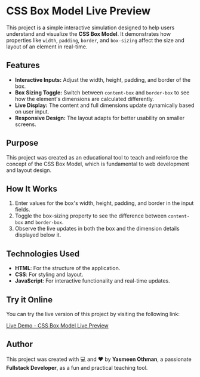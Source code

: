 # CSS Box Model Live Preview

This project is a simple interactive simulation designed to help users understand and visualize the **CSS Box Model**. It demonstrates how properties like `width`, `padding`, `border`, and `box-sizing` affect the size and layout of an element in real-time.

## Features

- **Interactive Inputs:** Adjust the width, height, padding, and border of the box.
- **Box Sizing Toggle:** Switch between `content-box` and `border-box` to see how the element's dimensions are calculated differently.
- **Live Display:** The content and full dimensions update dynamically based on user input.
- **Responsive Design:** The layout adapts for better usability on smaller screens.

## Purpose

This project was created as an educational tool to teach and reinforce the concept of the CSS Box Model, which is fundamental to web development and layout design.

## How It Works

1. Enter values for the box's width, height, padding, and border in the input fields.
2. Toggle the box-sizing property to see the difference between `content-box` and `border-box`.
3. Observe the live updates in both the box and the dimension details displayed below it.

## Technologies Used

- **HTML**: For the structure of the application.
- **CSS**: For styling and layout.
- **JavaScript**: For interactive functionality and real-time updates.

## Try it Online

You can try the live version of this project by visiting the following link:

[Live Demo - CSS Box Model Live Preview](https://eclectic-bonbon-c691ce.netlify.app/)

## Author

This project was created with 💻 and ❤️ by **Yasmeen Othman**, a passionate **Fullstack Developer**, as a fun and practical teaching tool.
